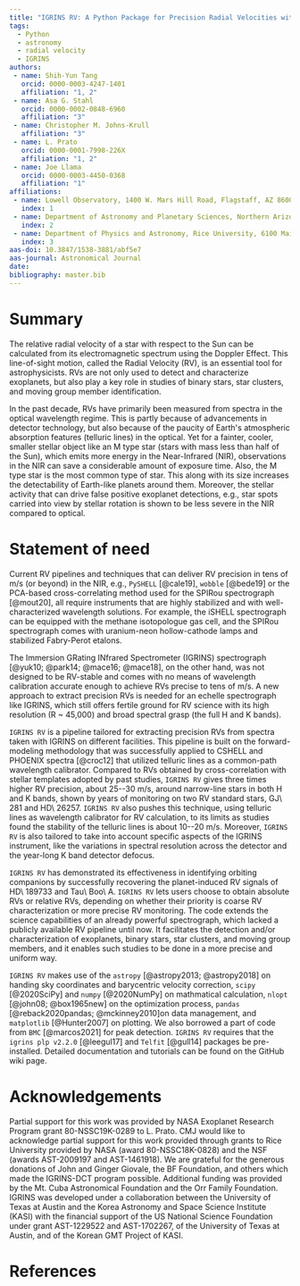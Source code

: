 ```yaml
---
title: "IGRINS RV: A Python Package for Precision Radial Velocities with Near-Infrared Spectra"
tags:
  - Python
  - astronomy
  - radial velocity
  - IGRINS
authors:
 - name: Shih-Yun Tang
   orcid: 0000-0003-4247-1401
   affiliation: "1, 2"
 - name: Asa G. Stahl
   orcid: 0000-0002-0848-6960
   affiliation: "3"
 - name: Christopher M. Johns-Krull
   affiliation: "3"
 - name: L. Prato
   orcid: 0000-0001-7998-226X
   affiliation: "1, 2"
 - name: Joe Llama
   orcid: 0000-0003-4450-0368
   affiliation: "1"
affiliations:
 - name: Lowell Observatory, 1400 W. Mars Hill Road, Flagstaff, AZ 86001, USA
   index: 1
 - name: Department of Astronomy and Planetary Sciences, Northern Arizona University, Flagstaff, AZ 86011, USA
   index: 2
 - name: Department of Physics and Astronomy, Rice University, 6100 Main Street, Houston, TX 77005, USA
   index: 3
aas-doi: 10.3847/1538-3881/abf5e7
aas-journal: Astronomical Journal
date:
bibliography: master.bib
---
```


# Summary

The relative radial velocity of a star with respect to the Sun can be calculated from its electromagnetic spectrum using the Doppler Effect. This line-of-sight motion, called the Radial Velocity (RV), is an essential tool for astrophysicists. RVs are not only used to detect and characterize exoplanets, but also play a key role in studies of binary stars, star clusters, and moving group member identification.

In the past decade, RVs have primarily been measured from spectra in the optical wavelength regime. This is partly because of advancements in detector technology, but also because of the paucity of Earth's atmospheric absorption features (telluric lines) in the optical. Yet for a fainter, cooler, smaller stellar object like an M type star (stars with mass less than half of the Sun), which emits more energy in the Near-Infrared (NIR), observations in the NIR can save a considerable amount of exposure time. Also, the M type star is the most common type of star. This along with its size increases the detectability of Earth-like planets around them. Moreover, the stellar activity that can drive false positive exoplanet detections, e.g., star spots carried into view by stellar rotation is shown to be less severe in the NIR compared to optical.


# Statement of need

Current RV pipelines and techniques that can deliver RV precision in tens of m/s (or beyond) in the NIR, e.g., ``PySHELL`` [@cale19], ``wobble`` [@bede19] or the PCA-based cross-correlating method used for the SPIRou spectrograph [@mout20], all require instruments that are highly stabilized and with well-characterized wavelength solutions. For example, the iSHELL spectrograph can be equipped with the methane isotopologue gas cell, and the SPIRou spectrograph comes with uranium-neon hollow-cathode lamps and stabilized Fabry-Perot etalons.

The Immersion GRating INfrared Spectrometer (IGRINS) spectrograph [@yuk10; @park14; @mace16; @mace18], on the other hand, was not designed to be RV-stable and comes with no means of wavelength calibration accurate enough to achieve RVs precise to tens of m/s.  A new approach to extract precision RVs is needed for an echelle spectrograph like IGRINS, which still offers fertile ground for RV science with its high resolution (R ~ 45,000) and broad spectral grasp (the full H and K bands).

``IGRINS RV`` is a pipeline tailored for extracting precision RVs from spectra taken with IGRINS on different facilities. This pipeline is built on the forward-modeling methodology that was successfully applied to CSHELL and PHOENIX spectra [@croc12] that utilized telluric lines as a common-path wavelength calibrator. Compared to RVs obtained by cross-correlation with stellar templates adopted by past studies, ``IGRINS RV`` gives three times higher RV precision, about 25--30 m/s, around narrow-line stars in both H and K bands, shown by years of monitoring on two RV standard stars, GJ\ 281 and HD\ 26257. ``IGRINS RV`` also pushes this technique, using telluric lines as wavelength calibrator for RV calculation, to its limits as studies found the stability of the telluric lines is about 10--20 m/s. Moreover, ``IGRINS RV`` is also tailored to take into account specific aspects of the IGRINS instrument, like the variations in spectral resolution across the detector and the year-long K band detector defocus.

``IGRINS RV`` has demonstrated its effectiveness in identifying orbiting companions by successfully recovering the planet-induced RV signals of HD\ 189733 and Tau\ Boo\ A. ``IGRINS RV`` lets users choose to obtain absolute RVs or relative RVs, depending on whether their priority is coarse RV characterization or more precise RV monitoring. The code extends the science capabilities of an already powerful spectrograph, which lacked a publicly available RV pipeline until now. It facilitates the detection and/or characterization of exoplanets, binary stars, star clusters, and moving group members, and it enables such studies to be done in a more precise and uniform way.

``IGRINS RV`` makes use of the ``astropy`` [@astropy2013; @astropy2018] on handing sky coordinates and barycentric velocity correction, ``scipy`` [@2020SciPy] and ``numpy`` [@2020NumPy] on mathmatical calculation, ``nlopt`` [@john08; @box1965new] on the optimization process, ``pandas`` [@reback2020pandas; @mckinney2010]on data management, and ``matplotlib`` [@Hunter2007] on plotting. We also borrowed a part of code from `BMC` [@marcos2021] for peak detection. ``IGRINS RV`` requires that the ``igrins plp v2.2.0`` [@leegul17] and ``Telfit`` [@gull14] packages be pre-installed. Detailed documentation and tutorials can be found on the GitHub wiki page.


# Acknowledgements

Partial support for this work was provided by NASA Exoplanet Research Program grant 80-NSSC19K-0289 to L. Prato. CMJ would like to acknowledge partial support for this work provided through grants to Rice University provided by NASA (award 80-NSSC18K-0828) and the NSF (awards AST-2009197 and AST-1461918). We are grateful for the generous donations of John and Ginger Giovale, the BF Foundation, and others which made the IGRINS-DCT program possible. Additional funding was provided by the Mt. Cuba Astronomical Foundation and the Orr Family Foundation. IGRINS was developed under a collaboration between the University of Texas at Austin and the Korea Astronomy and Space Science Institute (KASI) with the financial support of the US National Science Foundation under grant AST-1229522 and AST-1702267, of the University of Texas at Austin, and of the Korean GMT Project of KASI.

# References
